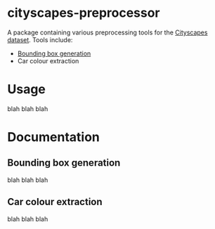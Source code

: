 # cityscapes-preprocessor

A package containing various preprocessing tools for the [Cityscapes dataset](https://www.cityscapes-dataset.com/). Tools include:

- [Bounding box generation](#bounding-box-generation)
- Car colour extraction

# Usage

blah blah blah

# Documentation

## Bounding box generation

blah blah blah

## Car colour extraction

blah blah blah
